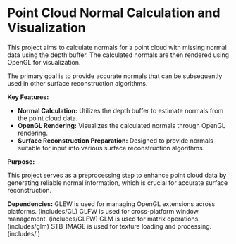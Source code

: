 # Point Cloud Normal Calculation and Visualization

This project aims to calculate normals for a point cloud with missing normal data using the depth buffer. The calculated normals are then rendered using OpenGL for visualization.

The primary goal is to provide accurate normals that can be subsequently used in other surface reconstruction algorithms.

**Key Features:**

* **Normal Calculation:** Utilizes the depth buffer to estimate normals from the point cloud data.
* **OpenGL Rendering:** Visualizes the calculated normals through OpenGL rendering.
* **Surface Reconstruction Preparation:** Designed to provide normals suitable for input into various surface reconstruction algorithms.

**Purpose:**

This project serves as a preprocessing step to enhance point cloud data by generating reliable normal information, which is crucial for accurate surface reconstruction.

**Dependencies:**
GLEW is used for managing OpenGL extensions across platforms. (includes/GL)
GLFW is used for cross-platform window management. (includes/GLFW)
GLM is used for matrix operations. (includes/glm)
STB_IMAGE is used for texture loading and processing. (includes/.)
